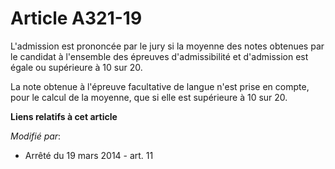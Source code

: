 # Article A321-19

L'admission est prononcée par le jury si la moyenne des notes obtenues par le candidat à l'ensemble des épreuves
d'admissibilité et d'admission est égale ou supérieure à 10 sur 20.

La note obtenue à l'épreuve facultative de langue n'est prise en compte, pour le calcul de la moyenne, que si elle est
supérieure à 10 sur 20.

**Liens relatifs à cet article**

_Modifié par_:

  - Arrêté du 19 mars 2014 - art. 11
